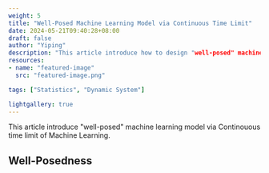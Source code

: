 ```yaml
---
weight: 5
title: "Well-Posed Machine Learning Model via Continuous Time Limit"
date: 2024-05-21T09:40:28+08:00
draft: false
author: "Yiping"
description: "This article introduce how to design "well-posed" machine learning model via Continouous time limit of Machine Learning."
resources:
- name: "featured-image"
  src: "featured-image.png"

tags: ["Statistics", "Dynamic System"]

lightgallery: true
---
```


This article introduce "well-posed" machine learning model via Continouous time limit of Machine Learning.

## Well-Posedness
